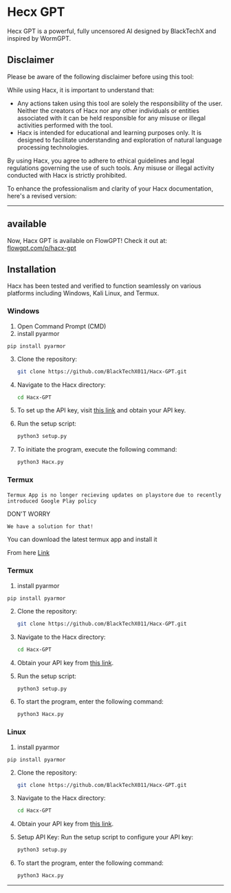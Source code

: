# Hecx GPT

 Hecx GPT is a powerful, fully uncensored AI designed by BlackTechX and inspired by WormGPT.

## Disclaimer

Please be aware of the following disclaimer before using this tool:

While using Hacx, it is important to understand that:

- Any actions taken using this tool are solely the responsibility of the user. Neither the creators of Hacx nor any other individuals or entities associated with it can be held responsible for any misuse or illegal activities performed with the tool.
- Hacx is intended for educational and learning purposes only. It is designed to facilitate understanding and exploration of natural language processing technologies.

By using Hacx, you agree to adhere to ethical guidelines and legal regulations governing the use of such tools. Any misuse or illegal activity conducted with Hacx is strictly prohibited.

To enhance the professionalism and clarity of your Hacx documentation, here's a revised version:

---
## available
Now, Hacx GPT is available on FlowGPT! Check it out at: [flowgpt.com/p/hacx-gpt](https://flowgpt.com/p/hacx-gpt)
## Installation

Hacx has been tested and verified to function seamlessly on various platforms including Windows, Kali Linux, and Termux.

### Windows

1. Open Command Prompt (CMD)
2. install pyarmor
```
pip install pyarmor
```
3. Clone the repository:
    ```bash
    git clone https://github.com/BlackTechX011/Hacx-GPT.git
    ```

4. Navigate to the Hacx directory:
    ```bash
    cd Hacx-GPT
    ```

5. To set up the API key, visit [this link](https://platform.openai.com/api-keys) and obtain your API key.

6. Run the setup script:
    ```bash
    python3 setup.py
    ```

7. To initiate the program, execute the following command:
    ```bash
    python3 Hacx.py
    ```
### Termux
`Termux App is no longer recieving updates on playstore`
`due to recently introduced Google Play policy` 
  

DON'T WORRY   

`We have a solution for that!`



You can download the latest termux app and install it

From here <a href="https://f-droid.org/repo/com.termux_118.apk">Link</a>

### Termux
1.  install pyarmor
```
pip install pyarmor
```
2. Clone the repository:
    ```bash
    git clone https://github.com/BlackTechX011/Hacx-GPT.git
    ```

3. Navigate to the Hacx directory:
    ```bash
    cd Hacx-GPT
    ```

4. Obtain your API key from [this link](https://platform.openai.com/api-keys).

5. Run the setup script:
    ```bash
    python3 setup.py
    ```

6. To start the program, enter the following command:
    ```bash
    python3 Hacx.py
    ```
### Linux 
1.  install pyarmor
```
pip install pyarmor
```
2.  Clone the repository:
    ```bash
    git clone https://github.com/BlackTechX011/Hacx-GPT.git
    ```

3. Navigate to the Hacx directory:
    ```bash
    cd Hacx-GPT
    ```

4. Obtain your API key from [this link](https://platform.openai.com/api-keys).


5. Setup API Key:
Run the setup script to configure your API key:
   ```bash
   python3 setup.py
   ```
6. To start the program, enter the following command:
    ```bash
    python3 Hacx.py
    ```


---
